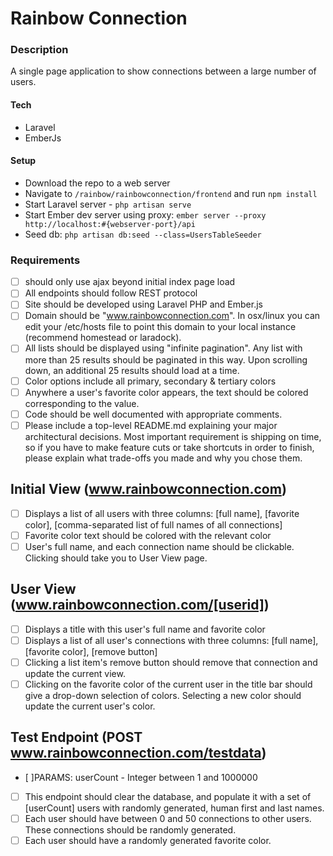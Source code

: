 # Rainbow Connection

### Description

A single page application to show connections between a large number of users.

#### Tech
* Laravel
* EmberJs

#### Setup
* Download the repo to a web server
* Navigate to `/rainbow/rainbowconnection/frontend` and run `npm install`
* Start Laravel server - `php artisan serve`
* Start Ember dev server using proxy: `ember server --proxy http://localhost:#{webserver-port}/api`
* Seed db: `php artisan db:seed --class=UsersTableSeeder`   





<!-- ## Description
Build a web site to find and manage connections between a large number of users.
A user is a person with a first and last name, a favorite color, and any number of connections to other users.  Connections are always mutual (ie bi-directional).

This project is quite a bit to get done in two days.  The goal is to complete as many features as possible, and to make the interface look as good as possible.  Don't get discouraged if you can't finish everything, but try to make good decisions about where to spend your time in order to deliver as much as possible. -->

### Requirements
- [ ] should only use ajax beyond initial index page load
- [ ] All endpoints should follow REST protocol
- [ ] Site should be developed using Laravel PHP and Ember.js
- [ ] Domain should be "www.rainbowconnection.com".  In osx/linux you can edit your /etc/hosts file to point this domain to your local instance (recommend homestead or laradock).
- [ ] All lists should be displayed using "infinite pagination".  Any list with more than 25 results should be paginated in this way.  Upon scrolling down, an additional 25 results should load at a time.
- [ ] Color options include all primary, secondary & tertiary colors
- [ ] Anywhere a user's favorite color appears, the text should be colored corresponding to the value.
- [ ] Code should be well documented with appropriate comments.
- [ ] Please include a top-level README.md explaining your major architectural decisions.  Most important requirement is shipping on time, so if you have to make feature cuts or take shortcuts in order to finish, please explain what trade-offs you made and why you chose them.

## Initial View (www.rainbowconnection.com)
- [ ] Displays a list of all users with three columns: [full name], [favorite color], [comma-separated list of full names of all connections]
- [ ] Favorite color text should be colored with the relevant color
- [ ] User's full name, and each connection name should be clickable.  Clicking should take you to User View page.

## User View (www.rainbowconnection.com/[userid])
- [ ] Displays a title with this user's full name and favorite color
- [ ] Displays a list of all user's connections with three columns: [full name], [favorite color], [remove button]
- [ ] Clicking a list item's remove button should remove that connection and update the current view.
- [ ] Clicking on the favorite color of the current user in the title bar should give a drop-down selection of colors.  Selecting a new color should update the current user's color.

## Test Endpoint (POST www.rainbowconnection.com/testdata)
- [ ]PARAMS: userCount - Integer between 1 and 1000000
- [ ] This endpoint should clear the database, and populate it with a set of [userCount] users with randomly generated, human first and last names.
- [ ] Each user should have between 0 and 50 connections to other users.  These connections should be randomly generated.
- [ ] Each user should have a randomly generated favorite color.
